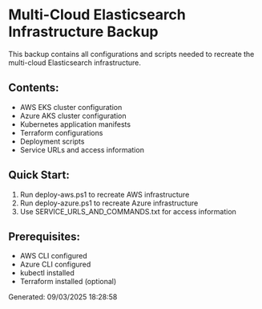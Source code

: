 # Multi-Cloud Elasticsearch Infrastructure Backup

This backup contains all configurations and scripts needed to recreate the multi-cloud Elasticsearch infrastructure.

## Contents:
- AWS EKS cluster configuration
- Azure AKS cluster configuration
- Kubernetes application manifests
- Terraform configurations
- Deployment scripts
- Service URLs and access information

## Quick Start:
1. Run deploy-aws.ps1 to recreate AWS infrastructure
2. Run deploy-azure.ps1 to recreate Azure infrastructure
3. Use SERVICE_URLS_AND_COMMANDS.txt for access information

## Prerequisites:
- AWS CLI configured
- Azure CLI configured
- kubectl installed
- Terraform installed (optional)

Generated: 09/03/2025 18:28:58
